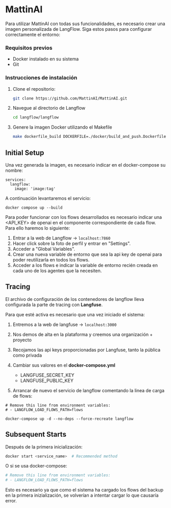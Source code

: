 # MattinAI

Para utilizar MattinAI con todas sus funcionalidades, es necesario crear una imagen personalizada de LangFlow. Siga estos pasos para configurar correctamente el entorno:

### Requisitos previos
- Docker instalado en su sistema
- Git

### Instrucciones de instalación

1. Clone el repositorio:
   ```bash
   git clone https://github.com/MattinAI/MattinAI.git
   ```

2. Navegue al directorio de Langflow
    ```bash
    cd langflow/langflow
    ```

3. Genere la imagen Docker utilizando el Makefile
    ```bash
    make dockerfile_build DOCKERFILE=./docker/build_and_push.Dockerfile VERSION=''
    ```

## Initial Setup

Una vez generada la imagen, es necesario indicar en el docker-compose su nombre:

```docker-compose 
services:
  langflow:
    image: 'image:tag'
```

A continuación levantaremos el servicio:
```
docker compose up --build
```

Para poder funcionar con los flows desarrollados es necesario indicar una <API_KEY> de openai en el componente correspondiente de cada flow. Para ello haremos lo siguiente:

1. Entrar a la web de Langflow -> `localhost:7860`
1. Hacer click sobre la foto de perfil y entrar en "Settings".
2. Acceder a "Global Variables".
3. Crear una nueva variable de entorno que sea la api key de openai para poder reutilizarla en todos los flows.
4. Acceder a los flows e indicar la variable de entorno recién creada en cada uno de los agentes que la necesiten.

## Tracing
El archivo de configuración de los contenedores de langflow lleva configurada la parte de tracing con **Langfuse**. 

Para que esté activa es necesario que una vez iniciado el sistema:

1. Entremos a la web de langfuse -> `localhost:3000`

2. Nos demos de alta en la plataforma y creemos una organización + proyecto

3. Recojamos las api keys proporcionadas por Langfuse, tanto la pública como privada

4. Cambiar sus valores en el **docker-compose.yml** 

    - LANGFUSE_SECRET_KEY
    - LANGFUSE_PUBLIC_KEY

5. Arrancar de nuevo el servicio de langflow comentando la linea de carga de flows:

```shell
# Remove this line from environment variables:
# - LANGFLOW_LOAD_FLOWS_PATH=flows
```

```shell
docker-compose up -d --no-deps --force-recreate langflow
```

## Subsequent Starts
Después de la primera inicialización:

```bash
docker start <service_name>  # Recommended method
```
O si se usa docker-compose:

```yaml
# Remove this line from environment variables:
# - LANGFLOW_LOAD_FLOWS_PATH=flows
```

Esto es necesario ya que como el sistema ha cargado los flows del backup en la primera inizialización, se volverían a intentar cargar lo que causaría error.